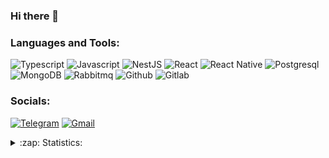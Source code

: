### Hi there 👋

### Languages and Tools:
![Typescript](https://img.shields.io/badge/-Typescript-black?style=for-the-badge&logo=typescript)
![Javascript](https://img.shields.io/badge/-Javascript-black?style=for-the-badge&logo=Javascript)
![NestJS](https://img.shields.io/badge/-NestJS-black?style=for-the-badge&logo=NestJS&logoColor=red)
![React](https://img.shields.io/badge/-React-black?style=for-the-badge&logo=React&logoColor=47C5FB)
![React Native](https://img.shields.io/badge/-React_Native-black?style=for-the-badge&logo=React&logoColor=47C5FB)
![Postgresql](https://img.shields.io/badge/-Postgresql-black?style=for-the-badge&logo=Postgresql&logoColor=blue)
![MongoDB](https://img.shields.io/badge/-MongoDB-black?style=for-the-badge&logo=mongodb)
![Rabbitmq](https://img.shields.io/badge/-Rabbitmq-black?style=for-the-badge&logo=Rabbitmq&logoColor=red)
![Github](https://img.shields.io/badge/-Github-black?style=for-the-badge&logo=github&logoColor=white)
![Gitlab](https://img.shields.io/badge/-Gitlab-black?style=for-the-badge&logo=gitlab)

### Socials:
[![Telegram](https://img.shields.io/badge/-Telegram-black?style=for-the-badge&logo=telegram&logoColor=27A0D9)](https://t.me/artm_gzhv)
[![Gmail](https://img.shields.io/badge/-Gmail-black?style=for-the-badge&logo=Gmail&logoColor=FF0000)](mailto:artem.guzhovevg@gmail.com)

<details>
  <summary>:zap: Statistics:</summary>
   <img align="left" alt="codeSTACKr's GitHub Stats" src="https://github-readme-stats.vercel.app/api?username=ArtemGuzhov&count_private=true&show_icons=true&theme=buefy" />
</details>

<!--
**ArtemGuzhov/ArtemGuzhov** is a ✨ _special_ ✨ repository because its `README.md` (this file) appears on your GitHub profile.

Here are some ideas to get you started:

- 🔭 I’m currently working on ...
- 🌱 I’m currently learning ...
- 👯 I’m looking to collaborate on ...
- 🤔 I’m looking for help with ...
- 💬 Ask me about ...
- 📫 How to reach me: ...
- 😄 Pronouns: ...
- ⚡ Fun fact: ...
-->
